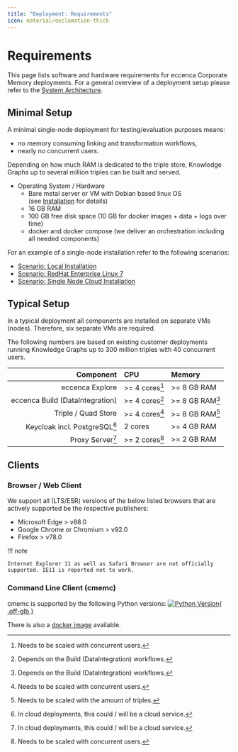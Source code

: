 ```yaml
---
title: "Deployment: Requirements"
icon: material/exclamation-thick
---
```


# Requirements

This page lists software and hardware requirements for eccenca Corporate Memory deployments.
For a general overview of a deployment setup please refer to the [System Architecture](../system-architecture/index.md).

## Minimal Setup

A minimal single-node deployment for testing/evaluation purposes means:

-   no memory consuming linking and transformation workflows,
-   nearly no concurrent users.

Depending on how much RAM is dedicated to the triple store, Knowledge Graphs up to several million triples can be built and served.

-   Operating System / Hardware
    -   Bare metal server or VM with Debian based linux OS (see [Installation](./../installation/index.md) for details)
    -   16 GB RAM
    -   100 GB free disk space (10 GB for docker images + data + logs over time)
    -   docker and docker compose (we deliver an orchestration including all needed components)

For an example of a single-node installation refer to the following scenarios:

-   [Scenario: Local Installation](../installation/scenario-local-installation/index.md)
-   [Scenario: RedHat Enterprise Linux 7](../installation/scenario-redhat-enterprise-linux-7/index.md)
-   [Scenario: Single Node Cloud Installation](../installation/scenario-single-node-cloud-installation/index.md)

## Typical Setup

In a typical deployment all components are installed on separate VMs (nodes).
Therefore, six separate VMs are required.

The following numbers are based on existing customer deployments running Knowledge Graphs up to 300 million triples with 40 concurrent users.

|                       Component | CPU             | Memory           |
| ------------------------------: | :-------------- | :--------------- |
|                 eccenca Explore | \>= 4 cores[^u] | \>= 8 GB RAM     |
| eccenca Build (DataIntegration) | \>= 4 cores[^w] | \>= 8 GB RAM[^w] |
|             Triple / Quad Store | \>= 4 cores[^u] | \>= 8 GB RAM[^t] |
|   Keycloak incl. PostgreSQL[^c] | 2 cores         | \>= 4 GB RAM     |
|                Proxy Server[^c] | \>= 2 cores[^u] | \>= 2 GB RAM     |

## Clients

### Browser / Web Client

We support all (LTS/ESR) versions of the below listed browsers that are actively supported be the respective publishers:

-   Microsoft Edge > v88.0
-   Google Chrome or Chromium > v92.0
-   Firefox > v78.0

!!! note

    Internet Explorer 11 as well as Safari Browser are not officially supported. IE11 is reported not to work.

### Command Line Client (cmemc)

cmemc is supported by the following Python versions: [![Python Version](https://img.shields.io/pypi/pyversions/cmem-cmemc.svg "Python Version"){ .off-glb }](https://pypi.org/project/cmem-cmemc/)

There is also a [docker image](../../automate/cmemc-command-line-interface/invocation/docker-image/index.md) available.

[^u]: Needs to be scaled with concurrent users.
[^w]: Depends on the Build (DataIntegration) workflows.
[^t]: Needs to be scaled with the amount of triples.
[^c]: In cloud deployments, this could / will be a cloud service.
